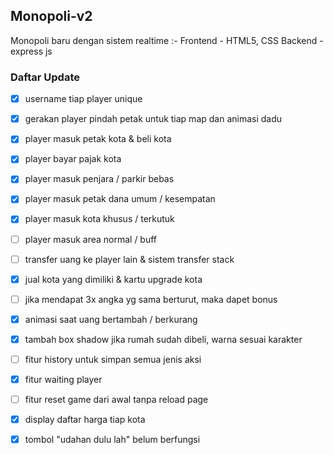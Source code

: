 
## Monopoli-v2
Monopoli baru dengan sistem realtime
:-
Frontend - HTML5, CSS
Backend - express js

### Daftar Update 
- [x] username tiap player unique 
- [x] gerakan player pindah petak untuk tiap map dan animasi dadu 

- [x] player masuk petak kota & beli kota 
- [x] player bayar pajak kota 
- [x] player masuk penjara / parkir bebas 
- [x] player masuk petak dana umum / kesempatan 
- [x] player masuk kota khusus / terkutuk
- [ ] player masuk area normal / buff

- [ ] transfer uang ke player lain & sistem transfer stack 
- [x] jual kota yang dimiliki & kartu upgrade kota 
- [ ] jika mendapat 3x angka yg sama berturut, maka dapet bonus 
- [x] animasi saat uang bertambah / berkurang 
- [x] tambah box shadow jika rumah sudah dibeli, warna sesuai karakter 

- [ ] fitur history untuk simpan semua jenis aksi 
- [x] fitur waiting player 
- [ ] fitur reset game dari awal tanpa reload page 
- [x] display daftar harga tiap kota 
- [x] tombol "udahan dulu lah" belum berfungsi 